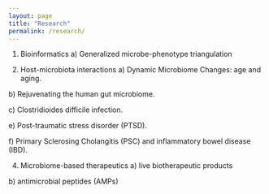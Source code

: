 ```yaml
---
layout: page
title: "Research"
permalink: /research/
---
```


  1.	Bioinformatics
   a)	Generalized microbe-phenotype triangulation

  2.	Host-microbiota interactions
   a)	Dynamic Microbiome Changes: age and aging. 
   
   b)	Rejuvenating the human gut microbiome. 
      
   c)	Clostridioides difficile infection. 
   
   e) Post-traumatic stress disorder (PTSD).
   
   f)	Primary Sclerosing Cholangitis (PSC) and inflammatory bowel disease (IBD). 
   
  4.	Microbiome-based therapeutics
   a)	live biotherapeutic products
   
   b)	antimicrobial peptides (AMPs)

